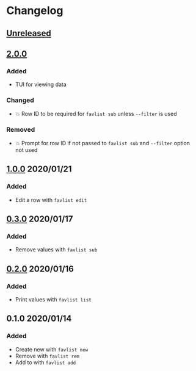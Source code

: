 # Changelog

## [Unreleased](https://github.com/spenserblack/favlist/compare/v2.0.0...HEAD)

## [2.0.0]
### Added
- TUI for viewing data
### Changed
- :boom: Row ID to be required for `favlist sub` unless `--filter` is used

### Removed
- :boom: Prompt for row ID if not passed to `favlist sub` and `--filter` option not used

## [1.0.0] 2020/01/21
### Added
- Edit a row with `favlist edit`

## [0.3.0] 2020/01/17
### Added
- Remove values with `favlist sub`

## [0.2.0] 2020/01/16
### Added
- Print values with `favlist list`

## 0.1.0 2020/01/14
### Added
- Create new with `favlist new`
- Remove with `favlist rem`
- Add to with `favlist add`

[2.0.0]: https://github.com/spenserblack/favlist/compare/v1.0.0...v2.0.0
[1.0.0]: https://github.com/spenserblack/favlist/compare/v0.3.0...v1.0.0
[0.3.0]: https://github.com/spenserblack/favlist/compare/v0.2.0...v0.3.0
[0.2.0]: https://github.com/spenserblack/favlist/compare/v0.1.0...v0.2.0
